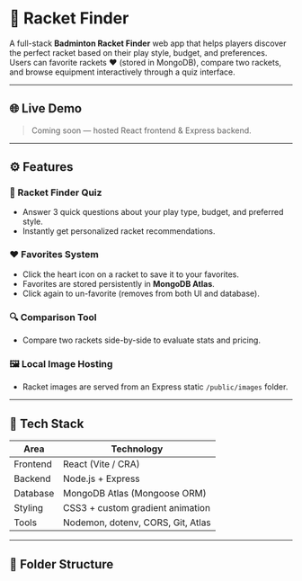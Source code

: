 # 🏸 Racket Finder

A full-stack **Badminton Racket Finder** web app that helps players discover the perfect racket based on their play style, budget, and preferences.  
Users can favorite rackets ❤️ (stored in MongoDB), compare two rackets, and browse equipment interactively through a quiz interface.

---

## 🌐 Live Demo  
> Coming soon — hosted React frontend & Express backend.

---

## ⚙️ Features

### 🎯 Racket Finder Quiz  
- Answer 3 quick questions about your play type, budget, and preferred style.  
- Instantly get personalized racket recommendations.

### ❤️ Favorites System  
- Click the heart icon on a racket to save it to your favorites.  
- Favorites are stored persistently in **MongoDB Atlas**.  
- Click again to un-favorite (removes from both UI and database).

### 🔍 Comparison Tool  
- Compare two rackets side-by-side to evaluate stats and pricing.

### 🖼️ Local Image Hosting  
- Racket images are served from an Express static `/public/images` folder.

---

## 🧰 Tech Stack

| Area | Technology |
|------|-------------|
| Frontend | React (Vite / CRA) |
| Backend | Node.js + Express |
| Database | MongoDB Atlas (Mongoose ORM) |
| Styling | CSS3 + custom gradient animation |
| Tools | Nodemon, dotenv, CORS, Git, Atlas |

---

## 📁 Folder Structure

